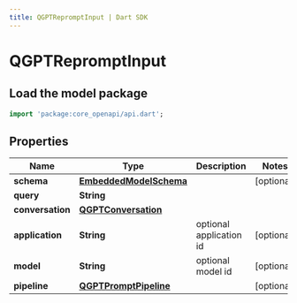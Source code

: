 ```yaml
---
title: QGPTRepromptInput | Dart SDK
---
```


# QGPTRepromptInput

## Load the model package
```dart
import 'package:core_openapi/api.dart';
```

## Properties
Name | Type | Description | Notes
------------ | ------------- | ------------- | -------------
**schema** | [**EmbeddedModelSchema**](EmbeddedModelSchema) |  | [optional] 
**query** | **String** |  | 
**conversation** | [**QGPTConversation**](QGPTConversation) |  | 
**application** | **String** | optional application id | [optional] 
**model** | **String** | optional model id | [optional] 
**pipeline** | [**QGPTPromptPipeline**](QGPTPromptPipeline) |  | [optional] 




